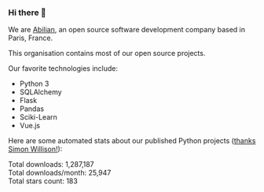 ### Hi there 👋

We are [Abilian](https://abilian.com/), an open source software development company based in Paris, France.

This organisation contains most of our open source projects.

Our favorite technologies include:

- Python 3
- SQLAlchemy
- Flask
- Pandas
- Sciki-Learn
- Vue.js

Here are some automated stats about our published Python projects
([thanks Simon Willison!][sw-post]):

<!--marker-->
Total downloads: 1,287,187<br>
Total downloads/month: 25,947<br>
Total stars count: 183
<!--end-->

[sw-post]: https://simonwillison.net/2020/Jul/10/self-updating-profile-readme/